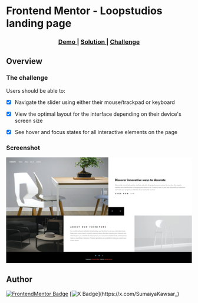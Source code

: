 # Frontend Mentor - Loopstudios landing page

<div align="center">
  <h3>
    <a href="https://sumaiyakawsar.github.io/frontend-mentor-challenges-using-react/#/project25">
      Demo
    </a>
    <span> | </span>
    <a href="https://github.com/sumaiyakawsar/frontend-mentor-challenges-using-react/tree/main/src/pages/25-room-homepage">
      Solution
    </a>
    <span> | </span>
    <a href="https://www.frontendmentor.io/challenges/room-homepage-BtdBY_ENq">
      Challenge
    </a>
  </h3>
</div>
 

## Overview

### The challenge

Users should be able to:

- [x] Navigate the slider using either their mouse/trackpad or keyboard
- [x] View the optimal layout for the interface depending on their device's screen size
- [x] See hover and focus states for all interactive elements on the page


### Screenshot

![Screenshot](../homepage/images/project25-room-homepage.png)


## Author

[![FrontendMentor Badge](https://img.shields.io/badge/-_SumaiyaKawsar_-3F54A3?style=plastic&labelColor=3F54A3&logo=frontend-mentor&logoColor=white&link=https://www.frontendmentor.io/profile/sumaiyakawsar)](https://www.frontendmentor.io/profile/sumaiyakawsar) [![X Badge](https://img.shields.io/badge/-_SumaiyaKawsar_-black?style=plastic&labelColor=black&logo=X&logoColor=white&link=https://x.com/SumaiyaKawsar_)](https://x.com/SumaiyaKawsar_)